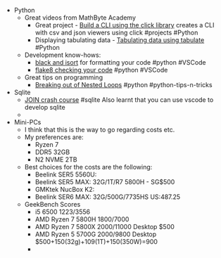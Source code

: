 - Python
	- Great videos from MathByte Academy
		- Great project - [Build a CLI using the click library](https://youtu.be/nmzH7Kk5Wuo?si=cwQ6OcKuQx3EtsIu)
		  creates a CLI with csv and json viewers using click #projects #Python
		- Displaying tabulating data - [Tabulating data using tabulate](https://youtu.be/RdKvxeTZCWI?si=6arEeYIWZGECxT0O) #Python
	- Development know-hows:
		- [black and isort](https://youtu.be/5ut5Rm5jWRU?si=FiG3nQ29L3Eia9z6) for formatting your code #python #VSCode
		- [flake8 checking your code](https://youtu.be/_nienWbA4TU?si=kMbWb_tStsA1XKiR) #python #VSCode
	- Great tips on programming
		- [Breaking out of Nested Loops](https://youtu.be/ozZBa9YJwgY?si=D6x6GnL1LhHW0D7S) #python #python-tips-n-tricks
- Sqlite
	- [JOIN crash course](https://youtu.be/Jujl45qkCv8?si=9M0jOuQNYqXu2eZn) #sqlite
	  Also learnt that you can use vscode to develop sqlite
	-
- Mini-PCs
	- I think that this is the way to go regarding costs etc.
	- My preferences are:
		- Ryzen 7
		- DDR5 32GB
		- N2 NVME 2TB
	- Best choices for the costs are the following:
		- Beelink SER5 5560U:
		- Beelink SER5 MAX: 32G/1T/R7 5800H - SG$500
		- GMKtek NucBox K2:
		- Beelink SER6 MAX: 32G/500G/7735HS  US:487.25
	- GeekBench Scores
		- i5 6500 1223/3556
		- AMD Ryzen 7 5800H 1800/7000
		- AMD Ryzen 7 5800X 2000/11000 Desktop $500
		- AMD Ryzen 5 5700G 2000/9800 Desktop $500+150(32g)+109(1T)+150(350W)=900
		-